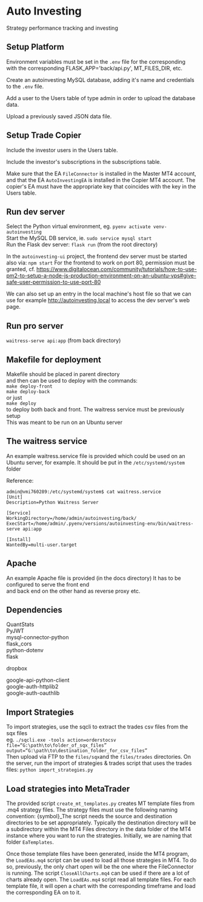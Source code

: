 # Auto Investing

Strategy performance tracking and investing

## Setup Platform
Environment variables must be set in the `.env` file for the corresponding with the corresponding FLASK_APP='back/api.py', MT_FILES_DIR, etc.

Create an autoinvesting MySQL database, adding it's name and credentials to the `.env` file.

Add a user to the Users table of type admin in order to upload the database data.

Upload a previously saved JSON data file.

## Setup Trade Copier
Include the investor users in the Users table.

Include the investor's subscriptions in the subscriptions table.

Make sure that the EA `FileConnector` is installed in the Master MT4 account, and that the EA `AutoInvestingEA` is installed in the Copier MT4 account. The copier's EA must have the appropriate key that coincides with the key in the Users table.


## Run dev server
Select the Python virtual environment, eg. `pyenv activate venv-autoinvesting`  
Start the MySQL DB service, ie. `sudo service mysql start`  
Run the Flask dev server: `flask run` (from the root directory)

In the `autoinvesting-ui` project, the frontend dev server must be started also via: `npm start`
For the frontend to work on port 80, permission must be granted, cf. https://www.digitalocean.com/community/tutorials/how-to-use-pm2-to-setup-a-node-js-production-environment-on-an-ubuntu-vps#give-safe-user-permission-to-use-port-80

We can also set up an entry in the local machine's host file so that we can use for example http://autoinvesting.local to access the dev server's web page.

## Run pro server
`waitress-serve api:app`
(from back directory)

## Makefile for deployment
Makefile should be placed in parent directory  
and then can be used to deploy with the commands:  
`make deploy-front`  
`make deploy-back`  
or just  
`make deploy`  
to deploy both back and front.
The waitress service must be previously setup  
This was meant to be run on an Ubuntu server  

## The waitress service
An example waitress.service file is provided which could be used on an Ubuntu server, for example. It should be put in the `/etc/systemd/system` folder

Reference:  
```
admin@vmi760289:/etc/systemd/system$ cat waitress.service
[Unit]
Description=Python Waitress Server

[Service]
WorkingDirectory=/home/admin/autoinvesting/back/
ExecStart=/home/admin/.pyenv/versions/autoinvesting-env/bin/waitress-serve api:app

[Install]
WantedBy=multi-user.target
```


## Apache
An example Apache file is provided (in the docs directory)
It has to be configured to serve the front end  
and back end on the other hand as reverse proxy etc.

## Dependencies

QuantStats  
PyJWT  
mysql-connector-python  
flask_cors  
python-dotenv  
flask  

dropbox

google-api-python-client  
google-auth-httplib2  
google-auth-oauthlib  

## Import Strategies
To import strategies, use the sqcli to extract the trades csv files from the sqx files  
eg. `./sqcli.exe -tools action=orderstocsv file=“G:\path\to\folder_of_sqx_files” output=“G:\path\to\destination_folder_for_csv_files”`  
Then upload via FTP to the `files/sqx`and the `files/trades` directories.
On the server, run the import of strategies & trades script that uses the trades files: `python import_strategies.py`

## Load strategies into MetaTrader
The provided script `create_mt_templates.py` creates MT template files from .mq4 strategy files. The strategy files must use the following naming convention: {symbol}_The script needs the source and destination directories to be set appropriately. Typically the destination directory will be a subdirectory within the MT4 Files directory in the data folder of the MT4 instance where you want to run the strategies. Initially, we are naming that folder `EaTemplates`.

Once those template files have been generated, inside the MT4 program, the `LoadEAs.mq4` script can be used to load all those strategies in MT4. To do so, previously, the only chart open will be the one where the FileConnector is running. The script `CloseAllCharts.mq4` can be used if there are a lot of charts already open. The `LoadEAs.mq4` script read all template files. For each template file, it will open a chart with the corresponding timeframe and load the corresponding EA on to it.